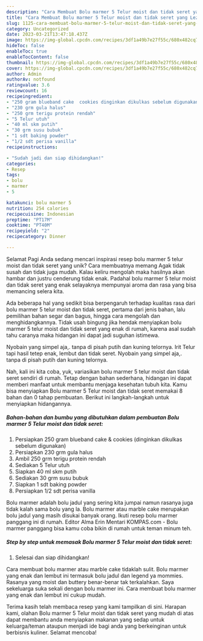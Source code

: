 ```yaml
---
description: "Cara Membuat Bolu marmer 5 Telur moist dan tidak seret yang Lezat, Lezat"
title: "Cara Membuat Bolu marmer 5 Telur moist dan tidak seret yang Lezat, Lezat"
slug: 1125-cara-membuat-bolu-marmer-5-telur-moist-dan-tidak-seret-yang-lezat-lezat
category: Uncategorized
date: 2023-03-21T13:47:18.437Z
image: https://img-global.cpcdn.com/recipes/3df1a49b7e27f55c/680x482cq70/bolu-marmer-5-telur-moist-dan-tidak-seret-foto-resep-utama.jpg
hideToc: false
enableToc: true
enableTocContent: false
thumbnail: https://img-global.cpcdn.com/recipes/3df1a49b7e27f55c/680x482cq70/bolu-marmer-5-telur-moist-dan-tidak-seret-foto-resep-utama.jpg
cover: https://img-global.cpcdn.com/recipes/3df1a49b7e27f55c/680x482cq70/bolu-marmer-5-telur-moist-dan-tidak-seret-foto-resep-utama.jpg
author: Admin
authorAv: notfound
ratingvalue: 3.6
reviewcount: 16
recipeingredient:
- "250 gram blueband cake  cookies dinginkan dikulkas sebelum digunakan"
- "230 grm gula halus"
- "250 grm terigu protein rendah"
- "5 Telur utuh"
- "40 ml skm putih"
- "30 grm susu bubuk"
- "1 sdt baking powder"
- "1/2 sdt perisa vanilla"
recipeinstructions:

- "Sudah jadi dan siap dihidangkan!"
categories:
- Resep
tags:
- bolu
- marmer
- 5

katakunci: bolu marmer 5 
nutrition: 254 calories
recipecuisine: Indonesian
preptime: "PT17M"
cooktime: "PT40M"
recipeyield: "2"
recipecategory: Dinner

---
```



Selamat Pagi Anda sedang mencari inspirasi resep bolu marmer 5 telur moist dan tidak seret yang unik? Cara membuatnya memang Agak tidak susah dan tidak juga mudah. Kalau keliru mengolah maka hasilnya akan hambar dan justru cenderung tidak enak. Padahal bolu marmer 5 telur moist dan tidak seret yang enak selayaknya mempunyai aroma dan rasa yang bisa memancing selera kita.


Ada beberapa hal yang sedikit bisa berpengaruh terhadap kualitas rasa dari bolu marmer 5 telur moist dan tidak seret, pertama dari jenis bahan, lalu pemilihan bahan segar dan bagus, hingga cara mengolah dan menghidangkannya. Tidak usah bingung jika hendak menyiapkan bolu marmer 5 telur moist dan tidak seret yang enak di rumah, karena asal sudah tahu caranya maka hidangan ini dapat jadi suguhan istimewa.

Nyobain yang simpel aja,. tanpa di pisah putih dan kuning telornya. Irit Telur tapi hasil tetep enak, lembut dan tidak seret. Nyobain yang simpel aja,. tanpa di pisah putih dan kuning telornya.


Nah, kali ini kita coba, yuk, variasikan bolu marmer 5 telur moist dan tidak seret sendiri di rumah. Tetap dengan bahan sederhana, hidangan ini dapat memberi manfaat untuk membantu menjaga kesehatan tubuh kita. Kamu bisa menyiapkan Bolu marmer 5 Telur moist dan tidak seret memakai 8 bahan dan 0 tahap pembuatan. Berikut ini langkah-langkah untuk menyiapkan hidangannya.

<!--inarticleads1-->

##### Bahan-bahan dan bumbu yang dibutuhkan dalam pembuatan Bolu marmer 5 Telur moist dan tidak seret:

1. Persiapkan 250 gram blueband cake &amp; cookies (dinginkan dikulkas sebelum digunakan)
1. Persiapkan 230 grm gula halus
1. Ambil 250 grm terigu protein rendah
1. Sediakan 5 Telur utuh
1. Siapkan 40 ml skm putih
1. Sediakan 30 grm susu bubuk
1. Siapkan 1 sdt baking powder
1. Persiapkan 1/2 sdt perisa vanilla


Bolu marmer adalah bolu jadul yang sering kita jumpai namun rasanya juga tidak kalah sama bolu yang la. Bolu marmer atau marble cake merupakan bolu jadul yang masih disukai banyak orang. Ikuti resep bolu marmer panggang ini di rumah. Editor Alma Erin Mentari KOMPAS.com - Bolu marmer panggang bisa kamu coba bikin di rumah untuk teman minum teh. 

<!--inarticleads2-->

##### Step by step untuk memasak Bolu marmer 5 Telur moist dan tidak seret:


1. Selesai dan siap dihidangkan!

Cara membuat bolu marmer atau marble cake tidaklah sulit. Bolu marmer yang enak dan lembut ini termasuk bolu jadul dan legend ya mommies. Rasanya yang moist dan buttery benar-benar tak terkalahkan. Saya sekeluarga suka sekali dengan bolu marmer ini. Cara membuat bolu marmer yang enak dan lembut ini cukup mudah. 

Terima kasih telah membaca resep yang kami tampilkan di sini. Harapan kami, olahan Bolu marmer 5 Telur moist dan tidak seret yang mudah di atas dapat membantu anda menyiapkan makanan yang sedap untuk keluarga/teman ataupun menjadi ide bagi anda yang berkeinginan untuk berbisnis kuliner. Selamat mencoba!
